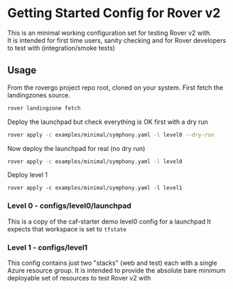 # Getting Started Config for Rover v2

This is an minimal working configuration set for testing Rover v2 with.  
It is intended for first time users, sanity checking and for Rover developers to test with (integration/smoke tests)

## Usage

From the rovergo project repo root, cloned on your system. First fetch the landingzones source.

```bash
rover landingzone fetch
```

Deploy the launchpad but check everything is OK first with a dry run

```bash
rover apply -c examples/minimal/symphony.yaml -l level0 --dry-run
```

Now deploy the launchpad for real (no dry run)

```bash
rover apply -c examples/minimal/symphony.yaml -l level0
```

Deploy level 1

```
rover apply -c examples/minimal/symphony.yaml -l level1
```

### Level 0 - configs/level0/launchpad

This is a copy of the caf-starter demo level0 config for a launchpad
It expects that workspace is set to `tfstate`

### Level 1 - configs/level1

This config contains just two "stacks" (web and test) each with a single Azure resource group.
It is intended to provide the absolute bare minimum deployable set of resources to test Rover v2 with
